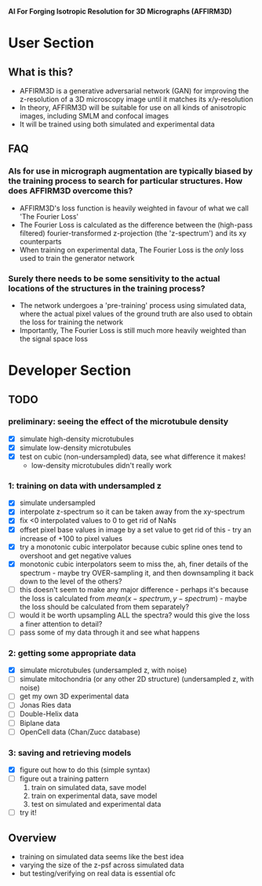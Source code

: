 **__AI For Forging Isotropic Resolution for 3D Micrographs (AFFIRM3D)__**

# User Section

## What is this?
  - AFFIRM3D is a generative adversarial network (GAN) for improving the z-resolution of a 3D microscopy image until it matches its x/y-resolution
  - In theory, AFFIRM3D will be suitable for use on all kinds of anisotropic images, including SMLM and confocal images
  - It will be trained using both simulated and experimental data

## FAQ
### AIs for use in micrograph augmentation are typically biased by the training process to search for particular structures. How does AFFIRM3D overcome this?
   - AFFIRM3D's loss function is heavily weighted in favour of what we call 'The Fourier Loss'
   - The Fourier Loss is calculated as the difference between the (high-pass filtered) fourier-transformed z-projection (the 'z-spectrum') and its xy counterparts
   - When training on experimental data, The Fourier Loss is the *only* loss used to train the generator network
### Surely there needs to be some sensitivity to the actual locations of the structures in the training process?
   - The network undergoes a 'pre-training' process using simulated data, where the actual pixel values of the ground truth are also used to obtain the loss for training the network
   - Importantly, The Fourier Loss is still much more heavily weighted than the signal space loss


# Developer Section

## TODO

### preliminary: seeing the effect of the microtubule density
  - [x] simulate high-density microtubules
  - [x] simulate low-density microtubules
  - [x] test on cubic (non-undersampled) data, see what difference it makes!
    * low-density microtubules didn't really work

### 1: training on data with undersampled z
  - [x] simulate undersampled
  - [x] interpolate z-spectrum so it can be taken away from the xy-spectrum
  - [x] fix <0 interpolated values to 0 to get rid of NaNs
  - [x] offset pixel base values in image by a set value to get rid of this - try an increase of +100 to pixel values
  - [x] try a monotonic cubic interpolator because cubic spline ones tend to overshoot and get negative values
  - [x] monotonic cubic interpolators seem to miss the, ah, finer details of the spectrum - maybe try OVER-sampling it, and then downsampling it back down to the level of the others?
  - [ ] this doesn't seem to make any major difference - perhaps it's because the loss is calculated from $mean(x-spectrum, y-spectrum)$ - maybe the loss should be calculated from them separately?
  - [ ] would it be worth upsampling ALL the spectra? would this give the loss a finer attention to detail?
  - [ ] pass some of my data through it and see what happens

### 2: getting some appropriate data
  - [x] simulate microtubules (undersampled z, with noise)
  - [ ] simulate mitochondria (or any other 2D structure) (undersampled z, with noise)
  - [ ] get my own 3D experimental data
  - [ ] Jonas Ries data
  - [ ] Double-Helix data
  - [ ] Biplane data
  - [ ] OpenCell data (Chan/Zucc database)

### 3: saving and retrieving models
  - [x] figure out how to do this (simple syntax)
  - [ ] figure out a training pattern
    1. train on simulated data, save model
    1. train on experimental data, save model
    1. test on simulated and experimental data
  - [ ] try it!

## Overview
  - training on simulated data seems like the best idea
  - varying the size of the z-psf across simulated data
  - but testing/verifying on real data is essential ofc
